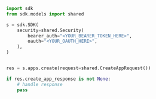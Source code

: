 <!-- Start SDK Example Usage [usage] -->
```python
import sdk
from sdk.models import shared

s = sdk.SDK(
    security=shared.Security(
        bearer_auth="<YOUR_BEARER_TOKEN_HERE>",
        oauth="<YOUR_OAUTH_HERE>",
    ),
)


res = s.apps.create(request=shared.CreateAppRequest())

if res.create_app_response is not None:
    # handle response
    pass

```
<!-- End SDK Example Usage [usage] -->